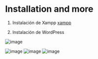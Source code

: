 # Installation and more

1. Instalación de Xampp [xampp](https://www.apachefriends.org/es/download.html)<br>

2. Instalación de WordPress [](https://es.wordpress.org/download/#download-install)<br>

![image](https://github.com/SmoshCH/Itca2/assets/84145465/05a8c06e-7f03-4d08-8618-4feb70f15015)

![image](https://github.com/SmoshCH/Itca2/assets/84145465/a8422871-4287-4578-af26-1f36b5fadab4)
![image](https://github.com/SmoshCH/Itca2/assets/84145465/b6d4cb67-0e86-4c36-9c0f-ad1ad88a07c3)
![image](https://github.com/SmoshCH/Itca2/assets/84145465/3a01f2fe-f7a0-42df-899f-7106c7d79f0f)

